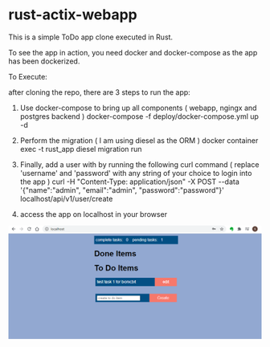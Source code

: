 # rust-actix-webapp
This is a simple ToDo app clone executed in Rust.

To see the app in action, you need docker and docker-compose as the app has been dockerized.

To Execute:

after cloning the repo, there are 3 steps to run the app:

1. Use docker-compose to bring up all components ( webapp, ngingx and postgres backend )
docker-compose -f deploy/docker-compose.yml up -d

2. Perform the migration ( I am using diesel as the ORM )
docker container exec -t rust_app diesel migration run

3. Finally, add a user with by running the following curl command ( replace 'username' and 'password' with any string of your choice to login into the app )
curl -H "Content-Type: application/json" -X POST --data '{"name":"admin", "email":"admin", "password":"password"}' localhost/api/v1/user/create

4. access the app on localhost in your browser

![Screenshot](screenshot.png)
